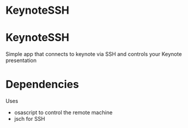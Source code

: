 KeynoteSSH
==========

KeynoteSSH
==========
Simple app that connects to keynote via SSH and controls your Keynote presentation

Dependencies
==========
Uses

- osascript to control the remote machine
- jsch for SSH
